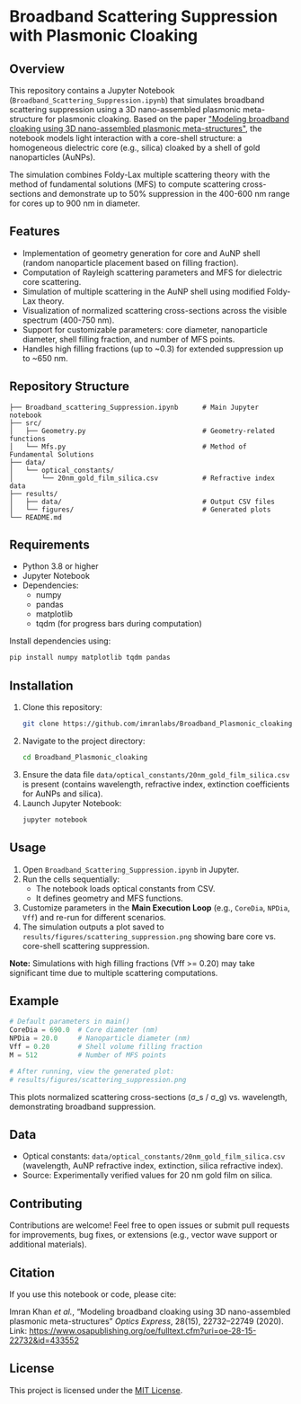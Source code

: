 # Broadband Scattering Suppression with Plasmonic Cloaking

## Overview
This repository contains a Jupyter Notebook (`Broadband_Scattering_Suppression.ipynb`) that simulates broadband scattering suppression using a 3D nano-assembled plasmonic meta-structure for plasmonic cloaking. Based on the paper ["Modeling broadband cloaking using 3D nano-assembled plasmonic meta-structures"](https://www.osapublishing.org/oe/fulltext.cfm?uri=oe-28-15-22732&id=433552), the notebook models light interaction with a core-shell structure: a homogeneous dielectric core (e.g., silica) cloaked by a shell of gold nanoparticles (AuNPs).

The simulation combines Foldy-Lax multiple scattering theory with the method of fundamental solutions (MFS) to compute scattering cross-sections and demonstrate up to 50% suppression in the 400-600 nm range for cores up to 900 nm in diameter.

## Features
- Implementation of geometry generation for core and AuNP shell (random nanoparticle placement based on filling fraction).
- Computation of Rayleigh scattering parameters and MFS for dielectric core scattering.
- Simulation of multiple scattering in the AuNP shell using modified Foldy-Lax theory.
- Visualization of normalized scattering cross-sections across the visible spectrum (400-750 nm).
- Support for customizable parameters: core diameter, nanoparticle diameter, shell filling fraction, and number of MFS points.
- Handles high filling fractions (up to ~0.3) for extended suppression up to ~650 nm.

## Repository Structure
```none
├── Broadband_scattering_Suppression.ipynb      # Main Jupyter notebook
├── src/
│   ├── Geometry.py                             # Geometry-related functions
│   └── Mfs.py                                  # Method of Fundamental Solutions
├── data/
│   └── optical_constants/
│       └── 20nm_gold_film_silica.csv           # Refractive index data
├── results/
│   ├── data/                                   # Output CSV files
│   └── figures/                                # Generated plots
└── README.md
```
## Requirements
- Python 3.8 or higher
- Jupyter Notebook
- Dependencies:
  - numpy
  - pandas
  - matplotlib
  - tqdm (for progress bars during computation)

Install dependencies using:
```bash
pip install numpy matplotlib tqdm pandas
```

## Installation
1. Clone this repository:
   ```bash
   git clone https://github.com/imranlabs/Broadband_Plasmonic_cloaking.git
   ```
2. Navigate to the project directory:
   ```bash
   cd Broadband_Plasmonic_cloaking
   ```
3. Ensure the data file `data/optical_constants/20nm_gold_film_silica.csv` is present (contains wavelength, refractive index, extinction coefficients for AuNPs and silica).
4. Launch Jupyter Notebook:
   ```bash
   jupyter notebook
   ```

## Usage
1. Open `Broadband_Scattering_Suppression.ipynb` in Jupyter.
2. Run the cells sequentially:
   - The notebook loads optical constants from CSV.
   - It defines geometry and MFS functions.
3. Customize parameters in the **Main Execution Loop**  (e.g., `CoreDia`, `NPDia`, `Vff`) and re-run for different scenarios.
4. The simulation outputs a plot saved to `results/figures/scattering_suppression.png` showing bare core vs. core-shell scattering suppression.

**Note:** Simulations with high filling fractions (Vff >= 0.20) may take significant time due to multiple scattering computations.

## Example
```python
# Default parameters in main()
CoreDia = 690.0  # Core diameter (nm)
NPDia = 20.0     # Nanoparticle diameter (nm)
Vff = 0.20       # Shell volume filling fraction
M = 512          # Number of MFS points

# After running, view the generated plot:
# results/figures/scattering_suppression.png
```

This plots normalized scattering cross-sections (σ_s / σ_g) vs. wavelength, demonstrating broadband suppression.

## Data
- Optical constants: `data/optical_constants/20nm_gold_film_silica.csv` (wavelength, AuNP refractive index, extinction, silica refractive index).
- Source: Experimentally verified values for 20 nm gold film on silica.

## Contributing
Contributions are welcome! Feel free to open issues or submit pull requests for improvements, bug fixes, or extensions (e.g., vector wave support or additional materials).

## Citation
If you use this notebook or code, please cite:

Imran Khan *et al.*, “Modeling broadband cloaking using 3D nano-assembled plasmonic meta-structures” *Optics Express*, 28(15), 22732–22749 (2020).  
Link: https://www.osapublishing.org/oe/fulltext.cfm?uri=oe-28-15-22732&id=433552

## License
This project is licensed under the [MIT License](LICENSE).
